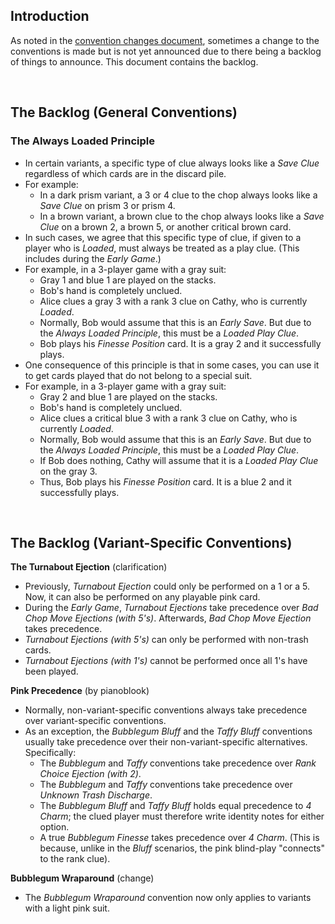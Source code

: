 ## Introduction

As noted in the [convention changes document](convention-changes.md), sometimes a change to the conventions is made but is not yet announced due to there being a backlog of things to announce. This document contains the backlog.

<br />

## The Backlog (General Conventions)

### The Always Loaded Principle

- In certain variants, a specific type of clue always looks like a *Save Clue* regardless of which cards are in the discard pile.
- For example:
  - In a dark prism variant, a 3 or 4 clue to the chop always looks like a *Save Clue* on prism 3 or prism 4.
  - In a brown variant, a brown clue to the chop always looks like a *Save Clue* on a brown 2, a brown 5, or another critical brown card.
- In such cases, we agree that this specific type of clue, if given to a player who is *Loaded*, must always be treated as a play clue. (This includes during the *Early Game*.)
- For example, in a 3-player game with a gray suit:
  - Gray 1 and blue 1 are played on the stacks.
  - Bob's hand is completely unclued.
  - Alice clues a gray 3 with a rank 3 clue on Cathy, who is currently *Loaded*.
  - Normally, Bob would assume that this is an *Early Save*. But due to the *Always Loaded Principle*, this must be a *Loaded Play Clue*.
  - Bob plays his *Finesse Position* card. It is a gray 2 and it successfully plays.
- One consequence of this principle is that in some cases, you can use it to get cards played that do not belong to a special suit.
- For example, in a 3-player game with a gray suit:
  - Gray 2 and blue 1 are played on the stacks.
  - Bob's hand is completely unclued.
  - Alice clues a critical blue 3 with a rank 3 clue on Cathy, who is currently *Loaded*.
  - Normally, Bob would assume that this is an *Early Save*. But due to the *Always Loaded Principle*, this must be a *Loaded Play Clue*.
  - If Bob does nothing, Cathy will assume that it is a *Loaded Play Clue* on the gray 3.
  - Thus, Bob plays his *Finesse Position* card. It is a blue 2 and it successfully plays.

<br />

## The Backlog (Variant-Specific Conventions)

**The Turnabout Ejection** (clarification)

- Previously, *Turnabout Ejection* could only be performed on a 1 or a 5. Now, it can also be performed on any playable pink card.
- During the *Early Game*, *Turnabout Ejections* take precedence over *Bad Chop Move Ejections (with 5's)*. Afterwards, *Bad Chop Move Ejection* takes precedence.
- *Turnabout Ejections (with 5's)* can only be performed with non-trash cards.
- *Turnabout Ejections (with 1's)* cannot be performed once all 1's have been played.

**Pink Precedence** (by pianoblook)

- Normally, non-variant-specific conventions always take precedence over variant-specific conventions.
- As an exception, the *Bubblegum Bluff* and the *Taffy Bluff* conventions usually take precedence over their non-variant-specific alternatives. Specifically:
  - The *Bubblegum* and *Taffy* conventions take precedence over *Rank Choice Ejection (with 2)*.
  - The *Bubblegum* and *Taffy* conventions take precedence over *Unknown Trash Discharge*.
  - The *Bubblegum Bluff* and *Taffy Bluff* holds equal precedence to *4 Charm*; the clued player must therefore write identity notes for either option.
  - A true *Bubblegum Finesse* takes precedence over *4 Charm*. (This is because, unlike in the *Bluff* scenarios, the pink blind-play "connects" to the rank clue).

**Bubblegum Wraparound** (change)

- The *Bubblegum Wraparound* convention now only applies to variants with a light pink suit.
